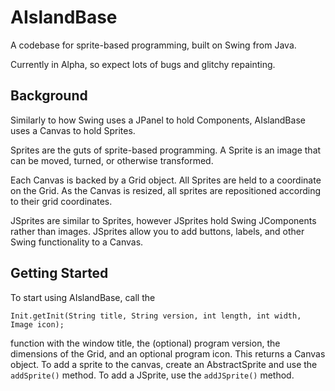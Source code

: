 # AIslandBase

A codebase for sprite-based programming, built on Swing from Java.

Currently in Alpha, so expect lots of bugs and glitchy repainting.

## Background

Similarly to how Swing uses a JPanel to hold Components, AIslandBase uses a Canvas to hold Sprites.

Sprites are the guts of sprite-based programming. A Sprite is an image that can be moved, turned, or otherwise transformed. 

Each Canvas is backed by a Grid object. All Sprites are held to a coordinate on the Grid. 
As the Canvas is resized, all sprites are repositioned according to their grid coordinates.

JSprites are similar to Sprites, however JSprites hold Swing JComponents rather than images. JSprites allow you to add buttons, labels, and other Swing functionality to a Canvas.

## Getting Started

To start using AIslandBase, call the

`Init.getInit(String title, String version, int length, int width, Image icon);`

function with the window title, the (optional) program version, the dimensions of the Grid, and an optional program icon.
This returns a Canvas object. To add a sprite to the canvas, create an AbstractSprite and use the `addSprite()` method. To add a JSprite, use the `addJSprite()` method.
